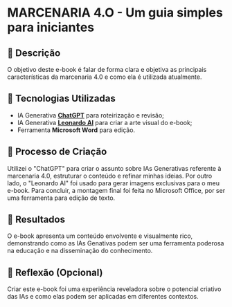 # MARCENARIA 4.O - Um guia simples para iniciantes

## 📒 Descrição
O objetivo deste e-book é falar de forma clara e objetiva as principais características da marcenaria 4.0 e como ela é utilizada atualmente.

## 🤖 Tecnologias Utilizadas
- IA Generativa **[ChatGPT](https://chat.openai.com)** para roteirização e revisão;
- IA Generativa **[Leonardo AI](https://leonardo.ai)** para criar a arte visual do e-book;
- Ferramenta **Microsoft Word** para edição.

## 🧐 Processo de Criação
Utilizei o "ChatGPT" para criar o assunto sobre IAs Generativas referente à marcenaria 4.0, estruturar o conteúdo e refinar minhas ideias. Por outro lado, o "Leonardo AI" foi usado para gerar imagens exclusivas para o meu e-book. Para concluir, a montagem final foi feita no Microsoft Office, por ser uma ferramenta para edição de texto.

## 🚀 Resultados
O e-book apresenta um conteúdo envolvente e visualmente rico, demonstrando como as IAs Genativas podem ser uma ferramenta poderosa na educação e na disseminação do conhecimento.

## 💭 Reflexão (Opcional)
Criar este e-book foi uma experiência reveladora sobre o potencial criativo das IAs e como elas podem ser aplicadas em diferentes contextos.

